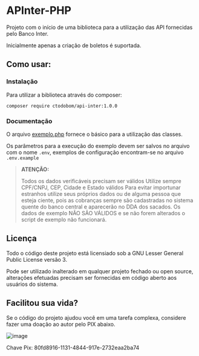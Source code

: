 APInter-PHP
===========

Projeto com o início de uma biblioteca para a utilização das API fornecidas pelo Banco Inter.

Inicialmente apenas a criação de boletos é suportada.

Como usar:
----------

### Instalação

Para utilizar a biblioteca através do composer:

```
composer require ctodobom/api-inter:1.0.0
```

### Documentação 

O arquivo [exemplo.php](exemplo.php) fornece o básico para a utilização das classes.

Os parâmetros para a execução do exemplo devem ser salvos no arquivo com o nome `.env`, exemplos de configuração encontram-se no arquivo `.env.example`

> **ATENÇÃO:**
>
> Todos os dados verificáveis precisam ser válidos Utilize sempre CPF/CNPJ, CEP, Cidade e Estado válidos Para evitar importunar estranhos utilize seus próprios dados ou de alguma pessoa que esteja ciente, pois as cobranças sempre são cadastradas no sistema quente do banco central e aparecerão no DDA dos sacados. Os dados de exemplo NÃO SÃO VÁLIDOS e se não forem alterados o script de exemplo não funcionará.

Licença
-------

Todo o código deste projeto está licensiado sob a GNU Lesser General Public License versão 3.

Pode ser utilizado inalterado em qualquer projeto fechado ou open source, alterações efetuadas precisam ser fornecidas em código aberto aos usuários do sistema.

Facilitou sua vida?
-------------------

Se o código do projeto ajudou você em uma tarefa complexa, considere fazer uma doação ao autor pelo PIX abaixo.

![image](https://user-images.githubusercontent.com/6070736/116247400-317e3680-a741-11eb-9434-9f226eec39b5.png)

Chave Pix: 80fd8916-1131-4844-917e-2732eaa2ba74
